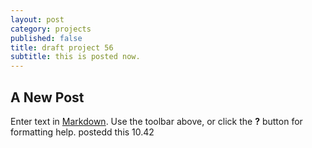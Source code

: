 ```yaml
---
layout: post
category: projects
published: false
title: draft project 56
subtitle: this is posted now.
---
```

## A New Post

Enter text in [Markdown](http://daringfireball.net/projects/markdown/). Use the toolbar above, or click the **?** button for formatting help. postedd this 10.42
